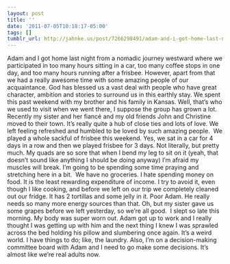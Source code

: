 ```yaml
---
layout: post
title: ''
date: '2011-07-05T10:18:17-05:00'
tags: []
tumblr_url: http://jahnke.us/post/7266298491/adam-and-i-got-home-last-night-from-a-nomadic
---
```

Adam and I got home last night from a nomadic journey westward where we participated in too many hours sitting in a car, too many coffee stops in one day, and too many hours running after a frisbee. However, apart from that we had a really awesome time with some amazing people of our acquaintance. God has blessed us a vast deal with people who have great character, ambition and stories to surround us in this earthly stay.
We spent this past weekend with my brother and his family in Kansas. Well, that’s who we used to visit when we went there, I suppose the group has grown a lot. Recently my sister and her fiancé and my old friends John and Christine moved to their town. It’s really quite a hub of close ties and lots of love. We left feeling refreshed and humbled to be loved by such amazing people. 
We played a whole sackful of frisbee this weekend. Yes, we sat in a car for 4 days in a row and then we played frisbee for 3 days. Not literally, but pretty much. My quads are so sore that when I bend my leg to sit on it (yeah, that doesn’t sound like anything I should be doing anyway) I’m afraid my muscles will break. I’m going to be spending some time praying and stretching here in a bit. 
We have no groceries. I hate spending money on food. It is the least rewarding expenditure of income. I try to avoid it, even though I like cooking, and before we left on our trip we completely cleaned out our fridge. It has 2 tortillas and some jelly in it. Poor Adam. He really needs so many more energy sources than that. Oh, but my sister gave us some grapes before we left yesterday, so we’re all good. 
I slept so late this morning. My body was super worn out. Adam got up to work and I really thought I was getting up with him and the next thing I knew I was sprawled across the bed holding his pillow and slumbering once again. It’s a weird world.
I have things to do; like, the laundry. Also, I’m on a decision-making committee board with Adam and I need to go make some decisions. It’s almost like we’re real adults now.
